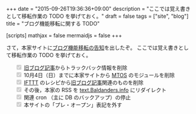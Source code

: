 +++
date = "2015-09-26T19:36:36+09:00"
description = "ここでは覚え書きとして移転作業の TODO を挙げておく。"
draft = false
tags = ["site", "blog"]
title = "ブログ機能移転に関する TODO"

[scripts]
  mathjax = false
  mermaidjs = false
+++

さて，本家サイトに[ブログ機能移転の告知](https://baldanders.info/blog/000872/)を出したぞ。
ここでは覚え書きとして移転作業の TODO を挙げておく。

<ul style="list-style:none;">
<li><input type="checkbox" name="todo" id="todo1" disabled="true" checked="checked"> <a href="https://baldanders.info/blog/">旧ブログ記事</a>からトラックバック情報を削除</li>
<li><input type="checkbox" name="todo" id="todo2" disabled="true" checked="checked"> 10月4日（日）までに本家サイトから <a href="http://www.movabletype.jp/opensource/">MTOS</a> のモジュールを削除</li>
<li><input type="checkbox" name="todo" id="todo3" disabled="true" checked="checked"> <a href="https://ifttt.com/">IFTTT</a> のレシピから<a href="https://baldanders.info/blog/">旧ブログ記事</a>関連のものを削除</li>
<li><input type="checkbox" name="todo" id="todo4" disabled="true" checked="checked"> その後，本家の RSS を <a href="https://text.baldanders.info/index.xml">text.Baldanders.info</a> にリダイレクト</li>
<li><input type="checkbox" name="todo" id="todo5" disabled="true" checked="checked"> 関連 cron （主に DB のバックアップ）の停止</li>
<li><input type="checkbox" name="todo" id="todo4" disabled="true" checked="checked"> 本サイトの「プレ・オープン」表記を外す</li>
</ul>
